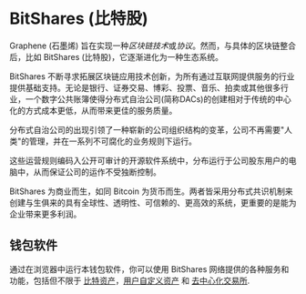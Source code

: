 # BitShares (比特股)

Graphene (石墨烯) 旨在实现一种*区块链技术*或*协议*。然而，与具体的区块链整合后，比如 BitShares (比特股)，它逐渐进化为一种生态系统。

BitShares 不断寻求拓展区块链应用技术创新，为所有通过互联网提供服务的行业提供基础支持。无论是银行、证券交易、博彩、投票、音乐、拍卖或其他很多行业，一个数字公共账簿使得分布式自治公司(简称DACs)的创建相对于传统的中心化的方式成本更低，从而带来更佳的服务质量。

分布式自治公司的出现引领了一种崭新的公司组织结构的变革，公司不再需要"人类"的管理，并在一系列不可腐化的业务规则下运行。

这些运营规则编码入公开可审计的开源软件系统中，分布运行于公司股东用户的电脑中，从而保证公司的运作不受独断控制。

BitShares 为商业而生，如同 Bitcoin 为货币而生。两者皆采用分布式共识机制来创建与生俱来的具有全球性、透明性、可信赖的、更高效的系统，更重要的是能为企业带来更多利润。

## 钱包软件

通过在浏览器中运行本钱包软件，你可以使用 BitShares 网络提供的各种服务和功能，包括但不限于
[比特资产](../assets/mpa.md)，[用户自定义资产](../assets/uia.md) 和
[去中心化交易所](../dex/introduction.md).
